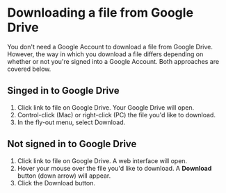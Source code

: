 # Downloading a file from Google Drive

You don't need a Google Account to download a file from Google Drive. However, the way in which you download a file differs depending on whether or not you're signed into a Google Account. Both approaches are covered below.

## Singed in to Google Drive

1. Click link to file on Google Drive. Your Google Drive will open.
2. Control-click \(Mac\) or right-click \(PC\) the file you'd like to download. 
3. In the fly-out menu, select Download.

## Not signed in to Google Drive

1. Click link to file on Google Drive. A web interface will open.
2. Hover your mouse over the file you'd like to download. A **Download** button \(down arrow\) will appear.
3. Click the Download button. 



